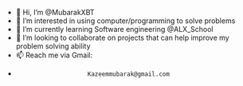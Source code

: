 - 👋 Hi, I’m @MubarakXBT
- 👀 I’m interested in using computer/programming to solve problems
- 🌱 I’m currently learning Software engineering @ALX_School
- 💞️ I’m looking to collaborate on projects that can help improve my problem solving ability
- 📫 Reach me via Gmail: 
-                         Kazeemmubarak@gmail.com

<!---
MubarakXBT/MubarakXBT is a ✨ special ✨ repository because its `README.md` (this file) appears on your GitHub profile.
You can click the Preview link to take a look at your changes.
--->
